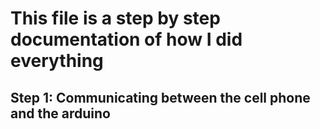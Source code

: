 # This file is a step by step documentation of how I did everything

## Step 1: Communicating between the cell phone and the arduino

